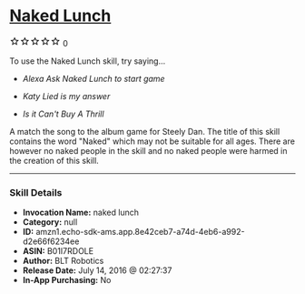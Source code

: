 # [Naked Lunch](http://alexa.amazon.com/#skills/amzn1.echo-sdk-ams.app.8e42ceb7-a74d-4eb6-a992-d2e66f6234ee)
![0 stars](../../images/ic_star_border_black_18dp_1x.png)![0 stars](../../images/ic_star_border_black_18dp_1x.png)![0 stars](../../images/ic_star_border_black_18dp_1x.png)![0 stars](../../images/ic_star_border_black_18dp_1x.png)![0 stars](../../images/ic_star_border_black_18dp_1x.png) 0

To use the Naked Lunch skill, try saying...

* *Alexa Ask Naked Lunch to start game*

* *Katy Lied is my answer*

* *Is it Can't Buy A Thrill*

A match the song to the album game for Steely Dan. The title of this skill contains the word "Naked" which may not be suitable for all ages. There are however no naked people in the skill and no naked people were harmed in the creation of this skill.

***

### Skill Details

* **Invocation Name:** naked lunch
* **Category:** null
* **ID:** amzn1.echo-sdk-ams.app.8e42ceb7-a74d-4eb6-a992-d2e66f6234ee
* **ASIN:** B01I7RDOLE
* **Author:** BLT Robotics
* **Release Date:** July 14, 2016 @ 02:27:37
* **In-App Purchasing:** No
